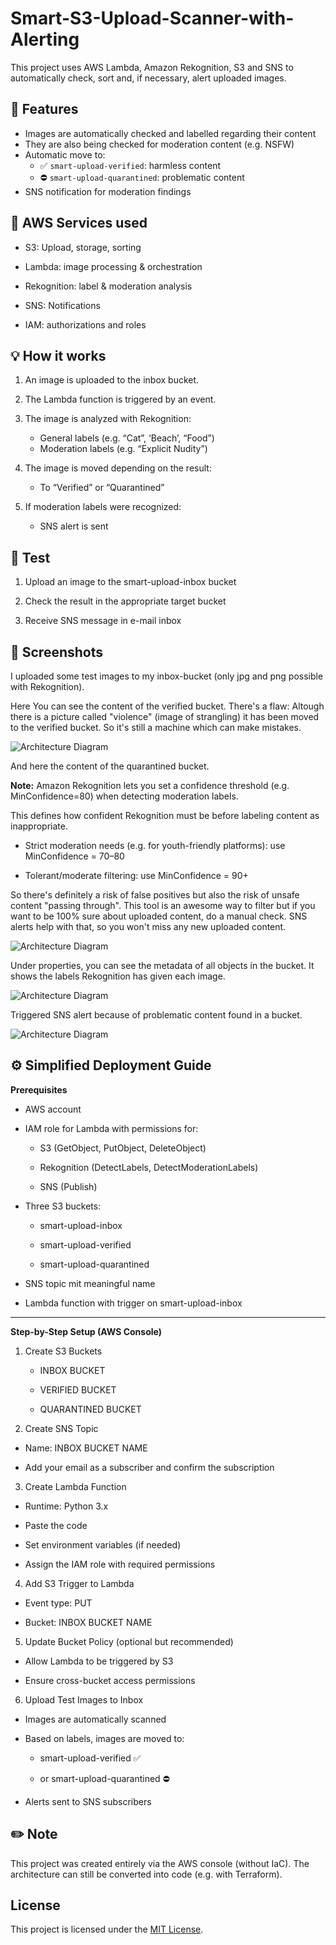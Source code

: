 # Smart-S3-Upload-Scanner-with-Alerting

This project uses AWS Lambda, Amazon Rekognition, S3 and SNS to automatically check, sort and, if necessary, alert uploaded images.

## 🔎 Features

- Images are automatically checked and labelled regarding their content
- They are also being checked for moderation content (e.g. NSFW)
- Automatic move to:
  - ✅ `smart-upload-verified`: harmless content
  - ⛔️ `smart-upload-quarantined`: problematic content
- SNS notification for moderation findings

## 🔩 AWS Services used

- S3: Upload, storage, sorting

- Lambda: image processing & orchestration

- Rekognition: label & moderation analysis

- SNS: Notifications

- IAM: authorizations and roles

## 💡 How it works

1. An image is uploaded to the inbox bucket.

2. The Lambda function is triggered by an event.

3. The image is analyzed with Rekognition:

   - General labels (e.g. “Cat”, ‘Beach’, “Food”)
   - Moderation labels (e.g. “Explicit Nudity”)

4. The image is moved depending on the result:

   - To “Verified” or “Quarantined”

5. If moderation labels were recognized:

   - SNS alert is sent

## 🧫 Test

1. Upload an image to the smart-upload-inbox bucket

2. Check the result in the appropriate target bucket

3. Receive SNS message in e-mail inbox

## 📸 Screenshots

I uploaded some test images to my inbox-bucket (only jpg and png possible with Rekognition).

Here You can see the content of the verified bucket. There's a flaw: Altough there is a picture called "violence" (image of strangling) it has been moved to the verified bucket. So it's still a machine which can make mistakes. 

![Architecture Diagram](https://github.com/Kati-Sauder/Smart-S3-Upload-Scanner-with-Alerting/blob/main/assets/content%20of%20verified%20s3.png)

And here the content of the quarantined bucket.

**Note:**
Amazon Rekognition lets you set a confidence threshold (e.g. MinConfidence=80) when detecting moderation labels.

This defines how confident Rekognition must be before labeling content as inappropriate.

- Strict moderation needs (e.g. for youth-friendly platforms): use MinConfidence = 70–80

- Tolerant/moderate filtering: use MinConfidence = 90+

So there's definitely a risk of false positives but also the risk of unsafe content "passing through". This tool is an awesome way to filter but if you want to be 100% sure about uploaded content, do a manual check. SNS alerts help with that, so you won't miss any new uploaded content. 

![Architecture Diagram](https://github.com/Kati-Sauder/Smart-S3-Upload-Scanner-with-Alerting/blob/main/assets/content%20of%20quarantined%20s3.png)

Under properties, you can see the metadata of all objects in the bucket. It shows the labels Rekognition has given each image. 

![Architecture Diagram](https://github.com/Kati-Sauder/Smart-S3-Upload-Scanner-with-Alerting/blob/main/assets/metadata%20of%20object%20in%20bucket.png)

Triggered SNS alert because  of problematic content found in a bucket. 

![Architecture Diagram](https://github.com/Kati-Sauder/Smart-S3-Upload-Scanner-with-Alerting/blob/main/assets/sns%20alert%20email.png)

## ⚙️ Simplified Deployment Guide

**Prerequisites**

- AWS account

- IAM role for Lambda with permissions for:

  - S3 (GetObject, PutObject, DeleteObject)

  - Rekognition (DetectLabels, DetectModerationLabels)

  - SNS (Publish)

- Three S3 buckets:

  - smart-upload-inbox

  - smart-upload-verified

  - smart-upload-quarantined

- SNS topic mit meaningful name

- Lambda function with trigger on smart-upload-inbox

---------------

**Step-by-Step Setup (AWS Console)**

1. Create S3 Buckets

   - INBOX BUCKET

   - VERIFIED BUCKET

   - QUARANTINED BUCKET

2. Create SNS Topic

- Name: INBOX BUCKET NAME

- Add your email as a subscriber and confirm the subscription

3. Create Lambda Function

- Runtime: Python 3.x

- Paste the code

- Set environment variables (if needed)

- Assign the IAM role with required permissions

4. Add S3 Trigger to Lambda

- Event type: PUT

- Bucket: INBOX BUCKET NAME

5. Update Bucket Policy (optional but recommended)

- Allow Lambda to be triggered by S3

- Ensure cross-bucket access permissions

6. Upload Test Images to Inbox

- Images are automatically scanned

- Based on labels, images are moved to:

  - smart-upload-verified ✅

  - or smart-upload-quarantined ⛔

- Alerts sent to SNS subscribers

## ✏️ Note

This project was created entirely via the AWS console (without IaC).
The architecture can still be converted into code (e.g. with Terraform).

## License

This project is licensed under the [MIT License](LICENSE).




